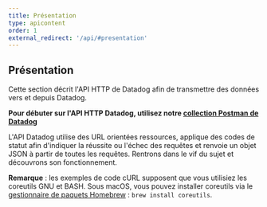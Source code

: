 ```yaml
---
title: Présentation
type: apicontent
order: 1
external_redirect: '/api/#presentation'
---
```

## Présentation
Cette section décrit l'API HTTP de Datadog afin de transmettre des données vers et depuis Datadog.

**Pour débuter sur l'API HTTP Datadog, utilisez notre [collection Postman de Datadog][1]**

L'API Datadog utilise des URL orientées ressources, applique des codes de statut afin d'indiquer la réussite ou l'échec des requêtes et renvoie un objet JSON à partir de toutes les requêtes. Rentrons dans le vif du sujet et découvrons son fonctionnement.

**Remarque** : les exemples de code cURL supposent que vous utilisiez les coreutils GNU et BASH. Sous macOS, vous pouvez installer coreutils via le [gestionnaire de paquets Homebrew][2] : `brew install coreutils`.

[1]: /fr/getting_started/api
[2]: https://brew.sh
